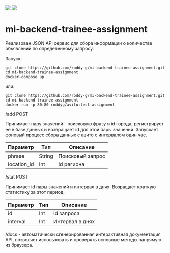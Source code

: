 <a href="https://codeclimate.com/github/roddy-g/mi-backend-trainee-assignment/maintainability"><img src="https://api.codeclimate.com/v1/badges/6f2481708c58d3261406/maintainability" /></a> <a href="https://codeclimate.com/github/roddy-g/mi-backend-trainee-assignment/test_coverage"><img src="https://api.codeclimate.com/v1/badges/6f2481708c58d3261406/test_coverage" /></a>
# mi-backend-trainee-assignment
Реализован JSON API cервис для сбора информации о количестве обьявлений по определенному запросу.

Запуск:

   ```
   git clone https://github.com/roddy-g/mi-backend-trainee-assignment.git
   cd mi-backend-trainee-assignment
   docker-compose up
   ``` 
или:
   
   ```
   git clone https://github.com/roddy-g/mi-backend-trainee-assignment.git
   cd mi-backend-trainee-assignment
   docker run -p 80:80 roddyg/avito:test-assignment
   ``` 
    


/add POST

Принимает пару значений - поисковую фразу и id города, регистрирует ее в базе данных и возвращает id для этой пары значений.
Запускает фоновый процесс сбора данных с авито с интервалом один час.

| Параметр  | Тип | Описание |
| ------------- | ------------- |------------- |
| phrase  | String  |Поисковый запрос  |
| location_id  | Int  |Id региона  |


/stat POST

Принимает id пары значений и интервал в днях. Возращает краткую статистику за этот период.

 Параметр  | Тип | Описание |
| ------------- | ------------- |------------- |
| id  | Int  |Id запроса |
| interval  | Int  |Интервал в днях |


/docs - автоматически сгенерированная интерактивная документация API, позволяет использовать и проверять основные методы напрямую из браузера.
